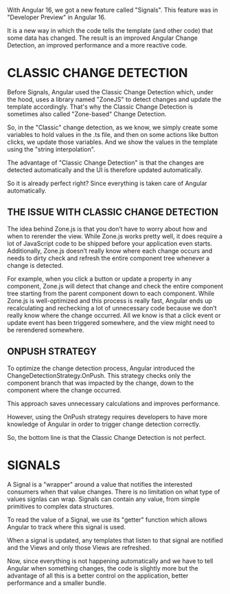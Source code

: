 With Angular 16, we got a new feature called "Signals". This feature was in "Developer Preview" in Angular 16.

It is a new way in which the code tells the template (and other code) that some data has changed. The result is an improved Angular Change Detection, an improved performance and a more reactive code.

# CLASSIC CHANGE DETECTION

Before Signals, Angular used the Classic Change Detection which, under the hood, uses a library named "ZoneJS" to detect changes and update the template accordingly. That's why the Classic Change Detection is sometimes also called "Zone-based" Change Detection.

So, in the "Classic" change detection, as we know, we simply create some variables to hold values in the .ts file, and then on some actions like button clicks, we update those variables. And we show the values in the template using the "string interpolation".

The advantage of "Classic Change Detection" is that the changes are detected automatically and the UI is therefore updated automatically.

So it is already perfect right? Since everything is taken care of Angular automatically.

## THE ISSUE WITH CLASSIC CHANGE DETECTION

The idea behind Zone.js is that you don’t have to worry about how and when to rerender the view. While Zone.js works pretty well, it does require a lot of JavaScript code to be shipped before your application even starts. Additionally, Zone.js doesn’t really know where each change occurs and needs to dirty check and refresh the entire component tree whenever a change is detected.

For example, when you click a button or update a property in any component, Zone.js will detect that change and check the entire component tree starting from the parent component down to each component. While Zone.js is well-optimized and this process is really fast, Angular ends up recalculating and rechecking a lot of unnecessary code because we don’t really know where the change occurred. All we know is that a click event or update event has been triggered somewhere, and the view might need to be rerendered somewhere.

## ONPUSH STRATEGY

To optimize the change detection process, Angular introduced the ChangeDetectionStrategy.OnPush. This strategy checks only the component branch that was impacted by the change, down to the component where the change occurred.

This approach saves unnecessary calculations and improves performance.

However, using the OnPush strategy requires developers to have more knowledge of Angular in order to trigger change detection correctly.

So, the bottom line is that the Classic Change Detection is not perfect.

# SIGNALS

A Signal is a "wrapper" around a value that notifies the interested consumers when that value changes. There is no limitation on what type of values signlas can wrap. Signals can contain any value, from simple primitives to complex data structures.

To read the value of a Signal, we use its "getter" function which allows Angular to track where this signal is used.

When a signal is updated, any templates that listen to that signal are notified and the Views and only those Views are refreshed.

Now, since everything is not happening automatically and we have to tell Angular when something changes, the code is slightly more but the advantage of all this is a better control on the application, better performance and a smaller bundle.